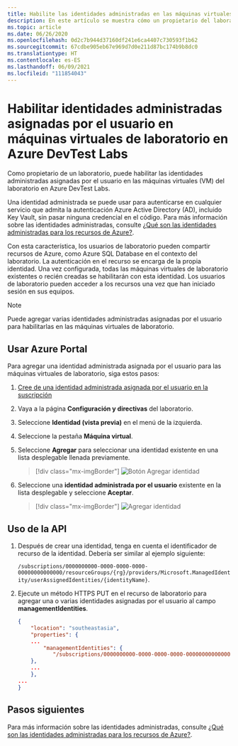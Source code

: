 ```yaml
---
title: Habilite las identidades administradas en las máquinas virtuales de laboratorio en Azure DevTest Labs
description: En este artículo se muestra cómo un propietario del laboratorio puede habilitar identidades administradas asignadas por el usuario en las máquinas virtuales de laboratorio.
ms.topic: article
ms.date: 06/26/2020
ms.openlocfilehash: 0d2c7b944d37160df241e6ca4407c730593f1b62
ms.sourcegitcommit: 67cdbe905eb67e969d7d0e211d87bc174b9b8dc0
ms.translationtype: HT
ms.contentlocale: es-ES
ms.lasthandoff: 06/09/2021
ms.locfileid: "111854043"
---
```

# <a name="enable-user-assigned-managed-identities-on-lab-virtual-machines-in-azure-devtest-labs"></a>Habilitar identidades administradas asignadas por el usuario en máquinas virtuales de laboratorio en Azure DevTest Labs
Como propietario de un laboratorio, puede habilitar las identidades administradas asignadas por el usuario en las máquinas virtuales (VM) del laboratorio en Azure DevTest Labs.

Una identidad administrada se puede usar para autenticarse en cualquier servicio que admita la autenticación Azure Active Directory (AD), incluido Key Vault, sin pasar ninguna credencial en el código. Para más información sobre las identidades administradas, consulte [¿Qué son las identidades administradas para los recursos de Azure?](../active-directory/managed-identities-azure-resources/overview.md).

Con esta característica, los usuarios de laboratorio pueden compartir recursos de Azure, como Azure SQL Database en el contexto del laboratorio. La autenticación en el recurso se encarga de la propia identidad. Una vez configurada, todas las máquinas virtuales de laboratorio existentes o recién creadas se habilitarán con esta identidad. Los usuarios de laboratorio pueden acceder a los recursos una vez que han iniciado sesión en sus equipos.

> [!NOTE]
> Puede agregar varias identidades administradas asignadas por el usuario para habilitarlas en las máquinas virtuales de laboratorio.

## <a name="use-azure-portal"></a>Usar Azure Portal
Para agregar una identidad administrada asignada por el usuario para las máquinas virtuales de laboratorio, siga estos pasos:

1. [Cree de una identidad administrada asignada por el usuario en la suscripción](../active-directory/managed-identities-azure-resources/how-to-manage-ua-identity-portal.md#create-a-user-assigned-managed-identity)
1. Vaya a la página **Configuración y directivas** del laboratorio.
1. Seleccione **Identidad (vista previa)** en el menú de la izquierda.
1. Seleccione la pestaña **Máquina virtual**.
1. Seleccione **Agregar** para seleccionar una identidad existente en una lista desplegable llenada previamente. 

    > [!div class="mx-imgBorder"]
    > ![Botón Agregar identidad](./media/enable-managed-identities-lab-vms/add-identity-button.png)
1. Seleccione una **identidad administrada por el usuario** existente en la lista desplegable y seleccione **Aceptar**. 

    > [!div class="mx-imgBorder"]
    > ![Agregar identidad](./media/enable-managed-identities-lab-vms/add-identity.png)

## <a name="use-api"></a>Uso de la API

1.  Después de crear una identidad, tenga en cuenta el identificador de recurso de la identidad. Debería ser similar al ejemplo siguiente: 

    `/subscriptions/0000000000-0000-0000-0000-00000000000000/resourceGroups/{rg}/providers/Microsoft.ManagedIdentity/userAssignedIdentities/{identityName}`.
    
2. Ejecute un método HTTPS PUT en el recurso de laboratorio para agregar una o varias identidades asignadas por el usuario al campo **managementIdentities**.


    ```json
    {
        "location": "southeastasia",
        "properties": {
        ...
            "managementIdentities": {
               "/subscriptions/0000000000-0000-0000-0000-00000000000000/resourceGroups/{rg}/providers/Microsoft.ManagedIdentity/userAssignedIdentities/{identityName}": {}
        },
        ...
        },
    ...
    }
    ```

## <a name="next-steps"></a>Pasos siguientes
Para más información sobre las identidades administradas, consulte [¿Qué son las identidades administradas para los recursos de Azure?](../active-directory/managed-identities-azure-resources/overview.md).








